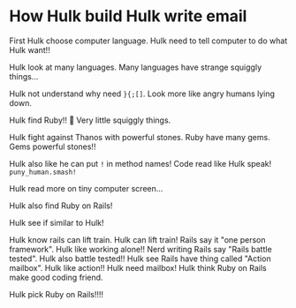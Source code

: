 # How Hulk build Hulk write email

First Hulk choose computer language.
Hulk need to tell computer to do what Hulk want!!

Hulk look at many languages.
Many languages have strange squiggly things...

Hulk not understand why need `}{;[]`.
Look more like angry humans lying down.

Hulk find Ruby!! 💚
Very little squiggly things.

Hulk fight against Thanos with powerful stones.
Ruby have many gems. Gems powerful stones!!

Hulk also like he can put `!` in method names!
Code read like Hulk speak!
`puny_human.smash!`

Hulk read more on tiny computer screen...

Hulk also find Ruby on Rails!

Hulk see if similar to Hulk!

Hulk know rails can lift train. Hulk can lift train!
Rails say it "one person framework". Hulk like working alone!!
Nerd writing Rails say "Rails battle tested". Hulk also battle tested!!
Hulk see Rails have thing called "Action mailbox". Hulk like action!! Hulk need mailbox!
Hulk think Ruby on Rails make good coding friend.

Hulk pick Ruby on Rails!!!!

